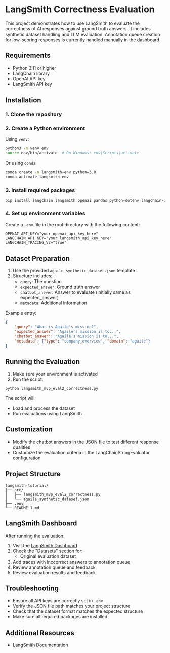 # LangSmith Correctness Evaluation

This project demonstrates how to use LangSmith to evaluate the correctness of AI responses against ground truth answers. It includes synthetic dataset handling and LLM evaluation.
Annotation queue creation for low-scoring responses is currently handled manually in the dashboard.

## Requirements

- Python 3.11 or higher
- LangChain library
- OpenAI API key
- LangSmith API key

## Installation

### 1. Clone the repository


### 2. Create a Python environment

Using `venv`:
```bash
python3 -m venv env
source env/bin/activate  # On Windows: env\Scripts\activate
```

Or using `conda`:
```bash
conda create -n langsmith-env python=3.8
conda activate langsmith-env
```

### 3. Install required packages
```bash
pip install langchain langsmith openai pandas python-dotenv langchain-openai
```

### 4. Set up environment variables

Create a `.env` file in the root directory with the following content:
```env
OPENAI_API_KEY="your_openai_api_key_here"
LANGCHAIN_API_KEY="your_langsmith_api_key_here"
LANGCHAIN_TRACING_V2="true"
```

## Dataset Preparation

1. Use the provided `agaile_synthetic_dataset.json` template
2. Structure includes:
   - `query`: The question
   - `expected_answer`: Ground truth answer
   - `chatbot_answer`: Answer to evaluate (initially same as expected_answer)
   - `metadata`: Additional information

Example entry:
```json
{
    "query": "What is Agaile's mission?",
    "expected_answer": "Agaile's mission is to...",
    "chatbot_answer": "Agaile's mission is to...",
    "metadata": {"type": "company_overview", "domain": "agaile"}
}
```

## Running the Evaluation

1. Make sure your environment is activated
2. Run the script:
```bash
python langsmith_mvp_eval2_correctness.py
```

The script will:
- Load and process the dataset
- Run evaluations using LangSmith


## Customization


- Modify the chatbot answers in the JSON file to test different response qualities
- Customize the evaluation criteria in the LangChainStringEvaluator configuration

## Project Structure
```
langsmith-tutorial/
├── src/
│   ├── langsmith_mvp_eval2_correctness.py
│   └── agaile_synthetic_dataset.json
├── .env
└── README_1.md
```

## LangSmith Dashboard

After running the evaluation:
1. Visit the [LangSmith Dashboard](https://smith.langchain.com/)
2. Check the "Datasets" section for:
   - Original evaluation dataset
3. Add traces with inccorrect answers to annotation queue
4. Review annotation queue and feedback
5. Review evaluation results and feedback

## Troubleshooting

- Ensure all API keys are correctly set in `.env`
- Verify the JSON file path matches your project structure
- Check that the dataset format matches the expected structure
- Make sure all required packages are installed

## Additional Resources

- [LangSmith Documentation](https://docs.smith.langchain.com/)
